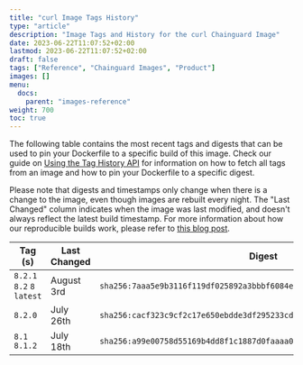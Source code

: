 ```yaml
---
title: "curl Image Tags History"
type: "article"
description: "Image Tags and History for the curl Chainguard Image"
date: 2023-06-22T11:07:52+02:00
lastmod: 2023-06-22T11:07:52+02:00
draft: false
tags: ["Reference", "Chainguard Images", "Product"]
images: []
menu:
  docs:
    parent: "images-reference"
weight: 700
toc: true
---
```


The following table contains the most recent tags and digests that can be used to pin your Dockerfile to a specific build of this image. Check our guide on [Using the Tag History API](/chainguard/chainguard-images/using-the-tag-history-api/) for information on how to fetch all tags from an image and how to pin your Dockerfile to a specific digest.

Please note that digests and timestamps only change when there is a change to the image, even though images are rebuilt every night. The "Last Changed" column indicates when the image was last modified, and doesn't always reflect the latest build timestamp. For more information about how our reproducible builds work, please refer to [this blog post](https://www.chainguard.dev/unchained/reproducing-chainguards-reproducible-image-builds).

| Tag (s)                     | Last Changed | Digest                                                                    |
|-----------------------------|--------------|---------------------------------------------------------------------------|
|  `8.2.1` `8.2` `8` `latest` | August 3rd   | `sha256:7aaa5e9b3116f119df025892a3bbbf6084e7fe5d6df9ac388eed412a95033df5` |
|  `8.2.0`                    | July 26th    | `sha256:cacf323c9cf2c17e650ebdde3df295233cdcb54981706695aa8f031e5264a4a6` |
|  `8.1` `8.1.2`              | July 18th    | `sha256:a99e00758d55169b4dd8f1c1887d0faaaa00e0b10c36e0ecd4eb1e0410aea6f3` |
